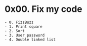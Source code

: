 # 0x00. Fix my code

	- 0. FizzBuzz
	- 1. Print square
	- 2. Sort
	- 3. User password
	- 4. Double linked list
